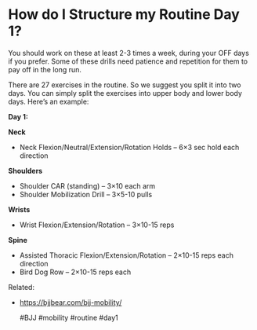 # How do I Structure my Routine Day 1?

You should work on these at least 2-3 times a week, during your OFF days if you prefer. 
Some of these drills need patience and repetition for them to pay off in the long run.

There are 27 exercises in the routine. So we suggest you split it into two days.
You can simply split the exercises into upper body and lower body days. Here’s an example:

**Day 1:**

**Neck**

- Neck Flexion/Neutral/Extension/Rotation Holds – 6×3 sec hold each direction

**Shoulders**

- Shoulder CAR (standing) – 3×10 each arm
- Shoulder Mobilization Drill – 3×5-10 pulls

**Wrists**

- Wrist Flexion/Extension/Rotation – 3×10-15 reps

**Spine**

- Assisted Thoracic Flexion/Extension/Rotation – 2×10-15 reps each direction
- Bird Dog Row – 2×10-15 reps each

Related:
 - https://bjjbear.com/bjj-mobility/

    #BJJ #mobility #routine #day1
